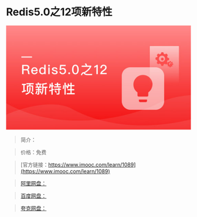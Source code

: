 # Redis5.0之12项新特性

![img](../../assets/5fe443080001296a05400304.jpg)

> 简介：

> 价格：免费

> [官方链接：https://www.imooc.com/learn/1089](https://www.imooc.com/learn/1089)

> [阿里网盘：]()

> [百度网盘：]()

> [夸克网盘：]()

